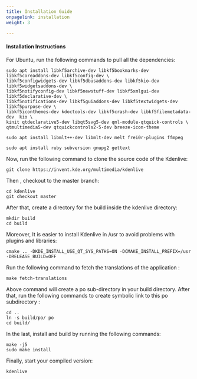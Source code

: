 ```yaml
---
title: Installation Guide
onpagelink: installation
weight: 3

---
```


#### **Installation Instructions**

For Ubuntu, run the following commands to pull all the dependencies:

    sudo apt install libkf5archive-dev libkf5bookmarks-dev libkf5coreaddons-dev libkf5config-dev \
    libkf5configwidgets-dev libkf5dbusaddons-dev libkf5kio-dev libkf5widgetsaddons-dev \
    libkf5notifyconfig-dev libkf5newstuff-dev libkf5xmlgui-dev libkf5declarative-dev \
    libkf5notifications-dev libkf5guiaddons-dev libkf5textwidgets-dev libkf5purpose-dev \
    libkf5iconthemes-dev kdoctools-dev libkf5crash-dev libkf5filemetadata-dev  kio \
    kinit qtdeclarative5-dev libqt5svg5-dev qml-module-qtquick-controls \
    qtmultimedia5-dev qtquickcontrols2-5-dev breeze-icon-theme

    sudo apt install libmlt++-dev libmlt-dev melt frei0r-plugins ffmpeg

    sudo apt install ruby subversion gnupg2 gettext 

Now, run the following command to clone the source code of the Kdenlive:

    git clone https://invent.kde.org/multimedia/kdenlive

Then , checkout to the master branch:

    cd kdenlive
    git checkout master

After that, create a directory for the build inside the kdenlive directory:

    mkdir build
    cd build

Moreover, It is easier to install Kdenlive in /usr to avoid problems with plugins and libraries:

    cmake .. -DKDE_INSTALL_USE_QT_SYS_PATHS=ON -DCMAKE_INSTALL_PREFIX=/usr -DRELEASE_BUILD=OFF

Run the following command to fetch the translations of the application :

    make fetch-translations

Above command will create a po sub-directory in your build directory. After that, run the following commands to create symbolic link to this po subdirectory :

    cd ..
    ln -s build/po/ po
    cd build/

In the last, install and build by running the following commands:

    make -j5
    sudo make install

Finally, start your compiled version:

    kdenlive

